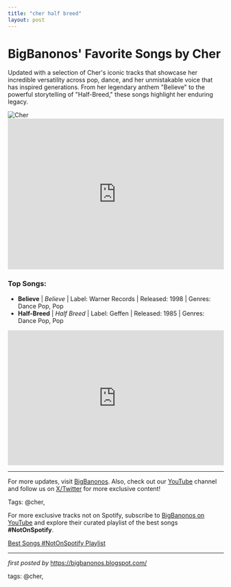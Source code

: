 ```yaml
---
title: "cher half breed"
layout: post
---
```

<!-- Title of the Post -->
<h1>BigBanonos' Favorite Songs by Cher</h1> <!-- Introductory Text -->
<p>Updated with a selection of Cher's iconic tracks that showcase her incredible versatility across pop, dance, and her unmistakable voice that has inspired generations. From her legendary anthem "Believe" to the powerful storytelling of "Half-Breed," these songs highlight her enduring legacy.</p> <!-- Featured Image -->
<div> <img src="https://i.scdn.co/image/ab67616d0000b27351160dc962f315ca0106ceeb" alt="Cher">
</div> <!-- Spotify Playlist Embed -->
<div> <iframe src="https://open.spotify.com/embed/playlist/5UbeJZvv20zCC4aCIFZwZq?utm_source=generator" width="100%" height="352" frameBorder="0" allowfullscreen="" allow="autoplay; clipboard-write; encrypted-media; fullscreen; picture-in-picture" loading="lazy"></iframe>
</div> <!-- Song Information -->
<h3>Top Songs:</h3>
<ul> <li><strong>Believe</strong> | <em>Believe</em> | Label: Warner Records | Released: 1998 | Genres: Dance Pop, Pop</li> <li><strong>Half-Breed</strong> | <em>Half Breed</em> | Label: Geffen | Released: 1985 | Genres: Dance Pop, Pop</li>
</ul> <!-- YouTube Embed -->
<div> <iframe allowfullscreen="" frameborder="0" height="315" src="https://www.youtube.com/embed/zt9XDdzzp2k?list=PLtuNtuTatqI27rEpl6sppn5M8ja8x3-Rz" width="100%"></iframe>
</div> <!-- Footer Links -->
<hr />
<p>For more updates, visit <a href="https://bigbanonos.blogspot.com/" target="_blank">BigBanonos</a>. Also, check out our <a href="https://www.youtube.com/@BigBanonos" target="_blank">YouTube</a> channel and follow us on <a href="https://x.com/bigbanonos" target="_blank">X/Twitter</a> for more exclusive content!</p> <!-- Tags -->
<p>Tags: @cher,</p>


<!--Subscribe and Playlist Links-->
<div>
    <p>For more exclusive tracks not on Spotify, subscribe to <a href="https://www.youtube.com/@BigBanonos" target="_blank">BigBanonos on YouTube</a> and explore their curated playlist of the best songs <strong>#NotOnSpotify</strong>.</p>
    <p><a href="https://www.youtube.com/playlist?list=PLtuNtuTatqI0kFahUCbtbfenC_ET5O_tr" target="_blank">Best Songs #NotOnSpotify Playlist<br /></a></p></div>

<hr />

<p><em>first posted by</em> <a href="https://bigbanonos.blogspot.com/" rel="noopener" target="_new">https://bigbanonos.blogspot.com/</a></p>

<p>tags: @cher,</p>
